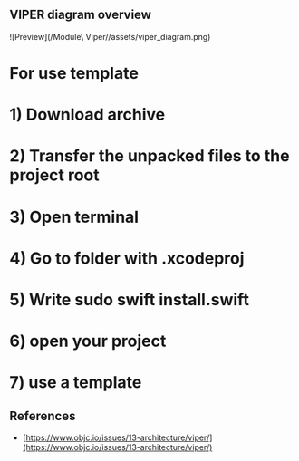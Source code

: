 ## VIPER diagram overview
![Preview](/Module\ Viper//assets/viper_diagram.png)



# For use template
# 1) Download archive
# 2) Transfer the unpacked files to the project root
# 3) Open terminal 
# 4) Go to folder with .xcodeproj
# 5) Write sudo swift install.swift
# 6) open your project
# 7) use a template



## References
- [https://www.objc.io/issues/13-architecture/viper/](https://www.objc.io/issues/13-architecture/viper/)
